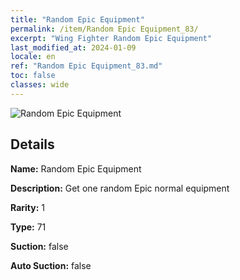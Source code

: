 ```yaml
---
title: "Random Epic Equipment"
permalink: /item/Random Epic Equipment_83/
excerpt: "Wing Fighter Random Epic Equipment"
last_modified_at: 2024-01-09
locale: en
ref: "Random Epic Equipment_83.md"
toc: false
classes: wide
---
```



 ![Random Epic Equipment](/images/item/Random_Epic_Equipment_p.png)



## Details

 **Name:** Random Epic Equipment 

 **Description:** Get one random Epic normal equipment

 **Rarity:** 1 

 **Type:** 71 

 **Suction:** false 

 **Auto Suction:** false 


